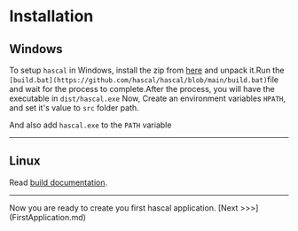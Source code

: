 # Installation

## Windows
To setup `hascal` in Windows, install the zip from [here](https://github.com/hascal/hascal/releases/download/v1.2.4/hascal.v1.2.4-win32-x86.rar) and unpack it.Run the `[build.bat](https://github.com/hascal/hascal/blob/main/build.bat)`file and wait for the process to complete.After the process, you will have the executable in `dist/hascal.exe`
Now, Create an environment variables `HPATH`, and set it's value to `src` folder path.

And also add `hascal.exe` to the `PATH` variable

<hr>

## Linux
Read [build documentation](https://github.com/hascal/hascal/blob/main/BUILD.md).

<hr>
Now you are ready to create you first hascal application. [Next >>>](FirstApplication.md)
